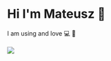 # Hi I'm Mateusz 👋
I am using and love 💻 💙
<br>
<br>
<img src="https://img.shields.io/badge/mac%20os-000000?style=for-the-badge&logo=apple&logoColor=white"></img>
